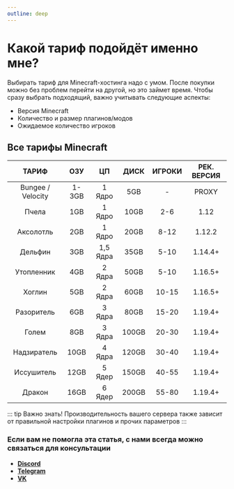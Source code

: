 ```yaml
---
outline: deep
---
```


# Какой тариф подойдёт именно мне?
Выбирать тариф для Minecraft-хостинга надо с умом. После покупки можно без проблем перейти на другой, но это займет время. Чтобы сразу выбрать подходящий, важно учитывать следующие аспекты:
- Версия Minecraft
- Количество и размер плагинов/модов
- Ожидаемое количество игроков

## Все тарифы Minecraft
| ТАРИФ |ОЗУ|ЦП|ДИСК|ИГРОКИ|РЕК. ВЕРСИЯ|
| :------:| :-----------: | :----:| :-------------: | :-----------: | :------: |
|Bungee / Velocity| 1-3GB |1 Ядро|5GB|-|PROXY|
|Пчела|1GB|1 Ядро|10GB|2-6|1.12|
|Аксолотль|2GB|1 Ядро|20GB|8-12|1.12.2|
|Дельфин|3GB|1,5 Ядра |35GB|5-10|1.14.4+|
|Утопленник|4GB|2 Ядра|50GB|5-10|1.16.5+|
|Хоглин|5GB|2 Ядра|60GB|10-15|1.16.5+|
|Разоритель|6GB|3 Ядра|80GB|15-20|1.19.4+|
|Голем|8GB|3 Ядра|100GB|20-30|1.19.4+|
|Надзиратель|10GB|4 Ядра|120GB|30-40|1.19.4+|
|Иссушитель|12GB|5 Ядер|150GB|40-55|1.19.4+|
|Дракон|16GB|6 Ядер|200GB|55-80|1.19.4+|

::: tip Важно знать!
Производительность вашего сервера также зависит от правильной настройки плагинов и прочих параметров
:::

### Если вам не помогла эта статья, с нами всегда можно связаться для консультации
- **[Discord](https://bisquit.host/discord)**
- **[Telegram](https://bisquit.host/telegram)**
- **[VK](https://bisquit.host/vk)**
